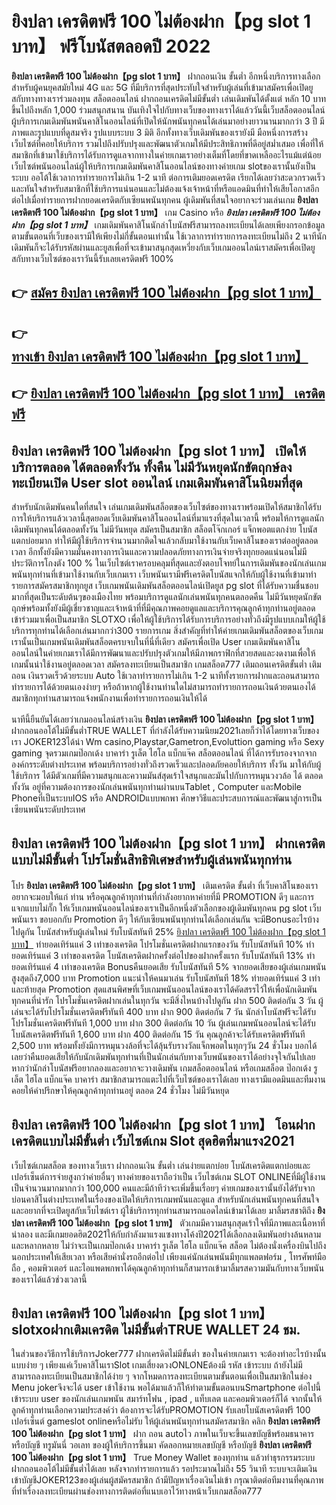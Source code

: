 # ยิงปลา เครดิตฟรี 100 ไม่ต้องฝาก【pg slot 1 บาท】  ฟรีโบนัสตลอดปี 2022

**ยิงปลา เครดิตฟรี 100 ไม่ต้องฝาก【pg slot 1 บาท】** ฝากถอนเงิน ขั้นต่ำ  อีกหนึ่งบริการทางเลือกสำหรับผู้คนยุคสมัยใหม่ 4G และ 5G ที่มีบริการที่สุดประทับใจสำหรับผู้เล่นที่เข้ามาสมัครเพื่อเปิดยูสกับทางทางเราร่วมลงทุน สล็อตออนไลน์ ฝากถอนเครดิตไม่มีขั้นต่ำ เล่นเดิมพันได้ตั้งแต่ หลัก 10 บาทขึ้นไปถึงหลัก 1,000 ร่วมสนุกสนาน บันเทิงใจไปกับทางเว็บของทางเราได้แล้ววันนี้เว็บสล็อตออนไลน์ผู้บริการเกมเดิมพันพนันคาสิโนออนไลน์ที่เปิดให้นักพนันทุกคนได้เล่นมาอย่างยาวนานมากกว่า 3 ปี มีภาพและรูปแบบที่ดูสมจริง รูปแบบระบบ 3 มิติ
อีกทั้งทางเว็บเดิมพันของเรายังมี มือหนึ่งการสร้างเว็บไซต์ที่คอยให้บริการ  รวมไปถึงปรับปรุงและพัฒนาตัวเกมให้มีประสิทธิภาพที่ดีอยู่สม่ำเสมอ เพื่อที่ให้สมาชิกที่เข้ามาใช้บริการได้รับการดูแลจากทางในค่ายเกมเราอย่างเต็มที่โดยที่ขาดเหลืออะไรแม้แต่น้อย เว็บไซต์พนันออนไลน์ผู้ให้บริการเกมเดิมพันคาสิโนออนไลน์ของทางค่ายเกม slotของเรานั้นยังเป็นระบบ ออโต้ใช้เวลาการทำรายการไม่เกิน 1-2 นาที ต่อการเติมยอดเครดิต เรียกได้เลยว่าสะดวกรวดเร็ว และทันใจสำหรับสมาชิกที่ใช้บริการแน่นอนและไม่ต้องแจ้งเจ้าหน้าที่หรือแอดมินที่ทำให้เสียโอกาสอีกต่อไปเมื่อทำรายการฝากยอดเครดิตกับเซียนพนันทุกคน
ผู้เดิมพันที่สนใจอยากจะร่วมเล่นเกม **ยิงปลา เครดิตฟรี 100 ไม่ต้องฝาก【pg slot 1 บาท】** เกม Casino  หรือ ***ยิงปลา เครดิตฟรี 100 ไม่ต้องฝาก【pg slot 1 บาท】*** เกมเดิมพันคาสิโนนักล่าโบนัสฟรีสามารถลงทะเบียนได้เลยเพียงกรอกข้อมูลตามขั้นตอนที่เว็บของเรามีให้เพียงไม่กี่ขั้นตอนเท่านั้น ใช้เวลาการทำรายการลงทะเบียนไม่ถึง 2 นาทีนักเดิมพันก็จะได้รับรหัสผ่านและยูสเพื่อที่จะเข้ามาสนุกสุดเหวี่ยงกับเว็บเกมออนไลน์เราสมัครเพื่อเปิดยูสกับทางเว็บไซต์ของเราวันนี้รับเลยเครดิตฟรี 100%

## 👉 [สมัคร ยิงปลา เครดิตฟรี 100 ไม่ต้องฝาก【pg slot 1 บาท】](https://archa888.com/)
## 👉 [ทางเข้า ยิงปลา เครดิตฟรี 100 ไม่ต้องฝาก【pg slot 1 บาท】](https://archa888.com/)
## 👉 [ยิงปลา เครดิตฟรี 100 ไม่ต้องฝาก【pg slot 1 บาท】 เครดิตฟรี](https://archa888.com/)

## ยิงปลา เครดิตฟรี 100 ไม่ต้องฝาก【pg slot 1 บาท】 เปิดให้บริการตลอด ได้ตลอดทั้งวัน ทั้งคืน ไม่มีวันหยุดนักขัตฤกษ์ลงทะเบียนเปิด User slot ออนไลน์ เกมเดิมพันคาสิโนนิยมที่สุด

สำหรับนักเดิมพันคนใดที่สนใจ เล่นเกมเดิมพันสล็อตของเว็บไซต์ของทางเราพร้อมเปิดให้สมาชิกได้รับการให้บริการแล้วเวลานี้สุดยอดเว็บเดิมพันคาสิโนออนไลน์ที่มาแรงที่สุดในเวลานี้ พร้อมให้การดูแลนักเดิมพันทุกคนได้ตลอดทั้งวัน ไม่มีวันหยุด สมัครเป็นสมาชิก สล็อตโจ๊กเกอร์ แจ็กพอตแตกง่าย โบนัสแตกบ่อยมาก ทำให้มีผู้ใช้บริการจำนวนมากติดใจแล้วกลับมาใช้งานกับเว็บคาสิโนของเราต่ออยู่ตลอดเวลา อีกทั้งยังมีความมั่นคงทางการเงินและความปลอดภัยทางการเงินจ่ายจริงทุกยอดแน่นอนไม่มีประวัติการโกงตัง 100 % ในเว็บไซต์เราครอบคลุมที่สุดและยังตอบโจทย์ในการเดิมพันของนักเล่นเกมพนันทุกท่านที่เข้ามาใช้งานกับเว็บเกมเรา
เว็บพนันเรามีฟรีเครดิตโบนัสแจกให้กับผู้ใช้งานที่เข้ามาทำรายการสมัครสมาชิกทุกยูส เว็บเกมพนันเดิมพันสล็อตออนไลน์เปิดยูส pg slot ที่ได้รับความชื่นชอบมากที่สุดเป็นระดับต้นๆของเมืองไทย พร้อมบริการดูแลนักเล่นพนันทุกคนตลอดคืน ไม่มีวันหยุดนักขัตฤกษ์พร้อมทั้งยังมีผู้เชี่ยวชาญและเจ้าหน้าที่ที่มีคุณภาพคอยดูแลและบริการคุณลูกค้าทุกท่านอยู่ตลอด เข้าร่วมมาเพื่อเป็นสมาชิก SLOTXO เพื่อให้ผู้ใช้บริการได้รับการบริการอย่างทั่วถึงมีรูปแบบเกมให้ผู้ใช้บริการทุกท่านได้เลือกเล่นมากกว่า300 รายการเกม
สิ่งสำคัญที่ทำให้ค่ายเกมเดิมพันสล็อตของเว็บเกมเรานั้นเป็นเกมพนันเดิมพันสล็อตครบจบในที่นี่ที่เดียว สมัครเพื่อเปิด User  เกมเดิมพันคาสิโนออนไลน์ในค่ายเกมเราได้มีการพัฒนาและปรับปรุงตัวเกมให้มีภาพกราฟิกที่สวยสดและงดงามเพื่อให้เกมนั้นน่าใช้งานอยู่ตลอดเวลา สมัครลงทะเบียนเป็นสมาชิก เกมสล็อต777 เติมถอนเครดิตขั้นต่ำ เติมถอน เงินรวดเร็วด้วยระบบ Auto ใช้เวลาทำรายการไม่เกิน 1-2 นาทีทั้งรายการฝากและถอนสามารถทำรายการได้ด้วยตนเองง่ายๆ หรือถ้าหากผู้ใช้งานท่านใดไม่สามารถทำรายการถอนเงินด้วยตนเองได้สมาชิกทุกท่านสามารถแจ้งพนักงานเพื่อทำรายการถอนเงินให้ได้

นาทีนี้ยืนยันได้เลยว่าเกมออนไลน์สร้างเงิน **ยิงปลา เครดิตฟรี 100 ไม่ต้องฝาก【pg slot 1 บาท】** ฝากถอนออโต้ไม่มีขั้นต่ำTRUE WALLET ที่กำลังได้รับความนิยม2021เลยก็ว่าได้โดยทางเว็บของเรา JOKER123ได้นำ  Wm casino,Playstar,Gametron,Evoluttion gaming หรือ Sexy gaming จุดรวมเกมป๊อกเด้ง บาคาร่า รูเล็ต ไฮโล แบ็กแจ๊ค สล็อตออนไลน์ ที่ได้การรับรองจากจากองค์กรระดับต่างประเทศ พร้อมบริการอย่างทั่วถึงรวดเร็วและปลอดภัยคอยให้บริการ ทั้งวัน มาให้กับผู้ใช้บริการ ได้มีตัวเกมที่มีความสนุกและความมันส์สุดเร้าใจสนุกและมันไปกับการหมุนวงวล้อ ได้ ตลอดทั้งวัน อยู่ที่ความต้องการของนักเล่นพนันทุกท่านผ่านบนTablet , Computer และMobile Phoneที่เป็นระบบIOS หรือ ANDROIDแบบพกพา ศึกษาวิธีและประสบการณ์และพัฒนาสู่การเป็นเซียนพนันระดับประเทศ

## ยิงปลา เครดิตฟรี 100 ไม่ต้องฝาก【pg slot 1 บาท】 ฝากเครดิตแบบไม่มีขั้นต่ำ โปรโมชั่นสิทธิพิเศษสำหรับผู้เล่นพนันทุกท่าน

โปร **ยิงปลา เครดิตฟรี 100 ไม่ต้องฝาก【pg slot 1 บาท】** เติมเครดิต ขั้นต่ำ ที่เว็บคาสิโนของเราอยากจะมอบให้แก่  ท่าน หรือคุณลูกค้าทุกท่านที่กำลังอยากหาค่ายที่มี  PROMOTION ดีๆ และการแจกแบบไม่กั๊ก ให้เว็บเกมพนันออนไลน์ของเราเป็นอีกหนึ่งตัวเลือกของผู้เดิมพันทุกคน pg slot เว็บพนันเรา ขอบอกกับ Promotion ดีๆ ให้กับเซียนพนันทุกท่านได้เลือกเล่นกัน จะมีBonusอะไรบ้างไปดูกัน
โบนัสสำหรับผู้เล่นใหม่ รับโบนัสทันที 25% [ยิงปลา เครดิตฟรี 100 ไม่ต้องฝาก【pg slot 1 บาท】](https://archa888.com/) ทำยอดเทิร์นแค่ 3 เท่าของเครดิต
โปรโมชั่นเครดิตฝากแรกของวัน รับโบนัสทันที 10% ทำยอดเทิร์นแค่ 3 เท่าของเครดิต
โบนัสเครดิตฝากครั้งต่อไปของฝากครั้งแรก รับโบนัสทันที 13% ทำยอดเทิร์นแค่ 4 เท่าของเครดิต
Bonusคืนยอดเสีย รับโบนัสทันที 5% จากยอดเสียของผู้เล่นเกมพนัน สูงสุดถึง7,000 บาท
 Promotion แนะนำให้คนมาเล่น รับโบนัสทันที 18% ทำยอดเทิร์นแค่ 3 เท่า
และท้ายสุด Promotion สุดแสนพิศษที่เว็บเกมพนันออนไลน์ของเราได้คัดสรรไว้ให้เพื่อนักเดิมพันทุกคนที่น่ารัก โปรโมชั่นเครดิตฝากเล่นในทุกวัน จะมีสิ่งไหนบ้างไปดูกัน
ฝาก 500 ติดต่อกัน 3 วัน ผู้เล่นจะได้รับโปรโมชั่นเครดิตฟรีทันที 400 บาท
ฝาก 900 ติดต่อกัน 7 วัน นักล่าโบนัสฟรีจะได้รับโปรโมชั่นเครดิตฟรีทันที 1,000 บาท
ฝาก 300 ติดต่อกัน 10 วัน ผู้เล่นเกมพนันออนไลน์จะได้รับโบนัสเครดิตฟรีทันที 1,600 บาท
ฝาก 400 ติดต่อกัน 15 วัน คุณลูกค้าจะได้รับเครดิตฟรีทันที 2,500 บาท
พร้อมทั้งยังมีการหมุนวงล้อที่จะได้ลุ้นรับรางวัลแจ็กพอตในทุกๆวัน 24 ชั่วโมง บอกได้เลยว่าคืนยอดเสียให้กับนักเดิมพันทุกท่านที่เป็นนักเล่นกับทางเว็บพนันของเราได้อย่างจุใจกันไปเลย หากว่านักล่าโบนัสฟรีอยากลองและอยากจะวางเดิมพัน เกมสล็อตออนไลน์ หรือเกมสล็อต ป๊อกเด้ง รูเล็ต ไฮโล แบ็กแจ๊ค บาคาร่า สมาชิกสามารถแตะไปที่เว็บไซต์ของเราได้เลย ทางเรามีแอดมินและทีมงานคอยให้คำปรึกษาให้คุณลูกค้าทุกท่านอยู่ ตลอด 24 ชั่วโมง ไม่มีวันหยุด

## ยิงปลา เครดิตฟรี 100 ไม่ต้องฝาก【pg slot 1 บาท】 โอนฝากเครดิตแบบไม่มีขั้นต่ำ  เว็บไซต์เกม Slot สุดฮิตที่มาแรง2021

เว็บไซต์เกมสล็อต ของทางเว็บเรา ฝากถอนเงิน ขั้นต่ำ เล่นง่ายแตกบ่อย โบนัสเครดิตแตกบ่อยและเปอร์เซ็นต์การจ่ายสูงกว่าค่ายอื่นๆ ทางค่ายของเราถือว่าเป็น เว็บไซต์เกม SLOT ONLINEที่มีผู้ใช้งานเป็นจำนวนมากมากกว่า 100,000 คนและมีถ้าทีว่าจะเพิ่มขึ้นเรื่อยๆ ค่ายเกมของเรานั้นยังได้รับจากบ่อนคาสิโนต่างประเทศในเรื่องของเปิดให้บริการเกมพนันและดูแล สำหรับนักเล่นพนันทุกคนที่สนใจและอยากที่จะเปิดยูสกับเว็บไซต์เรา ผู้ใช้บริการทุกท่านสามารถแอดไลน์เข้ามาได้เลย
	มาลิ้มรสชาติถึง **ยิงปลา เครดิตฟรี 100 ไม่ต้องฝาก【pg slot 1 บาท】** ตัวเกมมีความสนุกสุดเร้าใจที่มีภาพและเนื้อหาที่น่าลอง และมีเกมยอดฮิต2021ให้กับกำลังมาแรงแซงทางโค้งปี2021ได้เลือกลงเดิมพันอย่างล้นหลามและหลากหลาย  ไม่ว่าจะเป็นเกมป๊อกเด้ง บาคาร่า รูเล็ต ไฮโล แบ็กแจ๊ค สล็อต ไม่ต้องนั่งเครื่องบินไปถึงนอกประเทศให้เสียเวลา หรือเสียค่านั่งรถอีกต่อไป เพียงแค่นักเล่นพนันมีทุกแพลตฟอร์ม , โทรศัพท์มือถือ , คอมพิวเตอร์ และไอแพดพกพาได้คุณลูกค้าทุกท่านก็สามารถเข้ามาลิ้มรสความมันกับทางเว็บพนันของเราได้แล้วช่วงเวลานี้

## ยิงปลา เครดิตฟรี 100 ไม่ต้องฝาก【pg slot 1 บาท】 slotxoฝากเติมเครดิต ไม่มีขั้นต่ำTRUE WALLET 24 ชม.

ในส่วนของวิธีการใช้บริการJoker777 ฝากเครดิตไม่มีขั้นต่ำ ของในค่ายเกมเรา จะต้องทำอะไรบ้างนั้น แบบง่าย ๆ เพียงแค่เว็บคาสิโนเราSlot เกมเสี่ยงดวงONLONEต้องมี รหัส เข้าระบบ ถ้ายังไม่มีสามารถลงทะเบียนเป็นสมาชิกได้ง่าย ๆ จากโหมดการลงทะเบียนตามขั้นตอนเพื่อเป็นสมาชิกในช่อง Menu jokerจึงจะได้ user เข้าใช้งาน พอได้มาแล้วก็ให้ทำตามขั้นตอนบนSmartphone ต่อไปนี้
เข้าระบบ user  ของนักเล่นเกมพนัน สมาร์ทโฟน , ipad , แท็บเลต และคอมพิวเตอร์ก็ได้
จากนั้นให้ลูกค้าทุกท่านเลือกความประสงค์ว่า ต้องการจะได้รับPROMOTION รับเลยโบนัสเครดิตฟรี 100 เปอร์เซ็นต์ gameslot onlineหรือไม่รับ
ให้ผู้เล่นพนันทุกท่านสมัครสมาชิก คลิก **ยิงปลา เครดิตฟรี 100 ไม่ต้องฝาก【pg slot 1 บาท】** ฝาก ถอน autoไว ภาพในเว็บจะขึ้นเลขบัญชีพร้อมธนาคาร หรือบัญชี ทรูมันนี่ วอเลท ของผู้ให้บริการขึ้นมา
คัดลอกหมายเลขบัญชี หรือบัญชี **ยิงปลา เครดิตฟรี 100 ไม่ต้องฝาก【pg slot 1 บาท】** True Money Wallet ของทุกท่าน แล้วทำธุรกรรมระบบฝากถอนออโต้ไม่มีขั้นต่ำได้เลย
หลังจากทำรายการแล้ว รอประมาณไม่ถึง 55 วินาที ระบบจะเติมเงินเข้าบัญชีJOKER123ของผู้เล่นผู้สมัครสมาชิก
ถ้ามีปัญหาเรื่องเงินไม่เข้า กรุณาติดต่อทีมงานที่คุณภาพ ที่ทำเรื่องลงทะเบียนผ่านช่องทางการติดต่อที่แนบเอาไว้ทางหน้าเว็บเกมสล็อต777


